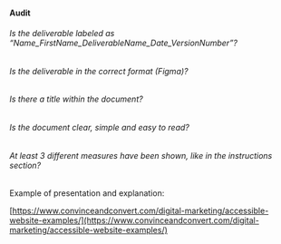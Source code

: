 #### Audit

###### Is the deliverable labeled as “Name_FirstName_DeliverableName_Date_VersionNumber”?
###### Is the deliverable in the correct format (Figma)?
###### Is there a title within the document?
###### Is the document clear, simple and easy to read?
###### At least 3 different measures have been shown, like in the instructions section?


Example of presentation and explanation:

[https://www.convinceandconvert.com/digital-marketing/accessible-website-examples/](https://www.convinceandconvert.com/digital-marketing/accessible-website-examples/)
